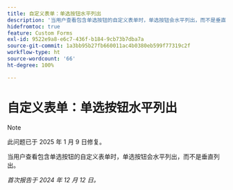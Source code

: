```yaml
---
title: 自定义表单：单选按钮水平列出
description: '当用户查看包含单选按钮的自定义表单时，单选按钮会水平列出，而不是垂直列出。 '
hidefromtoc: true
feature: Custom Forms
exl-id: 9522e9a8-e6c7-436f-b184-9cb73b7dba7a
source-git-commit: 1a3bb95b27fb660011ac4b0380eb599f77319c2f
workflow-type: ht
source-wordcount: '66'
ht-degree: 100%

---
```


# 自定义表单：单选按钮水平列出

>[!NOTE]
>
>此问题已于 2025 年 1 月 9 日修复。

当用户查看包含单选按钮的自定义表单时，单选按钮会水平列出，而不是垂直列出。

_首次报告于 2024 年 12 月 12 日。_
